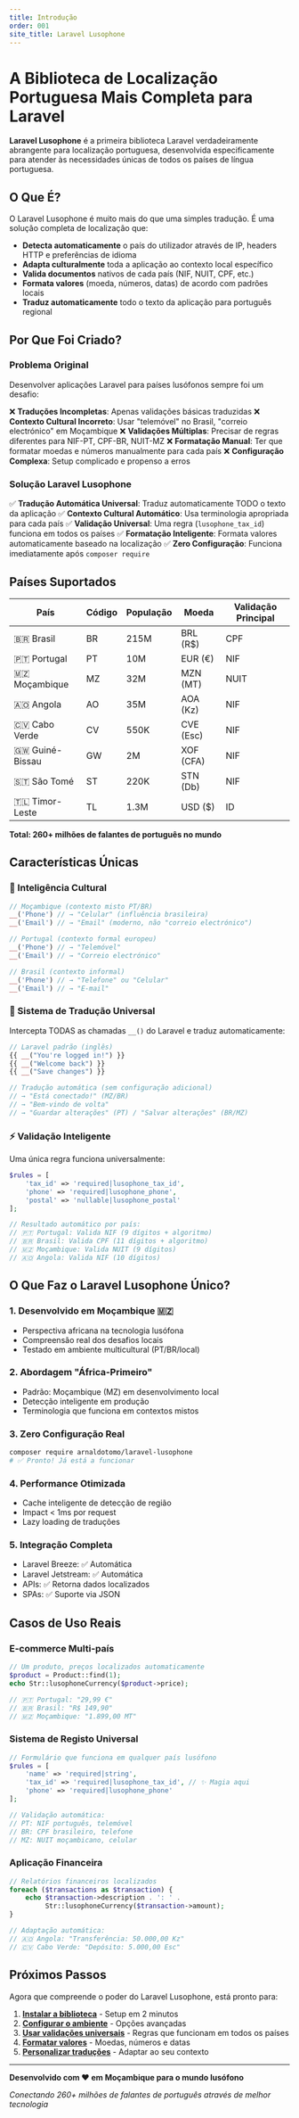 ```yaml
---
title: Introdução
order: 001
site_title: Laravel Lusophone
---
```

# A Biblioteca de Localização Portuguesa Mais Completa para Laravel

**Laravel Lusophone** é a primeira biblioteca Laravel verdadeiramente abrangente para localização portuguesa, desenvolvida especificamente para atender às necessidades únicas de todos os países de língua portuguesa.

## O Que É?

O Laravel Lusophone é muito mais do que uma simples tradução. É uma solução completa de localização que:

- **Detecta automaticamente** o país do utilizador através de IP, headers HTTP e preferências de idioma
- **Adapta culturalmente** toda a aplicação ao contexto local específico
- **Valida documentos** nativos de cada país (NIF, NUIT, CPF, etc.)
- **Formata valores** (moeda, números, datas) de acordo com padrões locais
- **Traduz automaticamente** todo o texto da aplicação para português regional

## Por Que Foi Criado?

### Problema Original
Desenvolver aplicações Laravel para países lusófonos sempre foi um desafio:

❌ **Traduções Incompletas**: Apenas validações básicas traduzidas
❌ **Contexto Cultural Incorreto**: Usar "telemóvel" no Brasil, "correio electrónico" em Moçambique
❌ **Validações Múltiplas**: Precisar de regras diferentes para NIF-PT, CPF-BR, NUIT-MZ
❌ **Formatação Manual**: Ter que formatar moedas e números manualmente para cada país
❌ **Configuração Complexa**: Setup complicado e propenso a erros

### Solução Laravel Lusophone
✅ **Tradução Automática Universal**: Traduz automaticamente TODO o texto da aplicação
✅ **Contexto Cultural Automático**: Usa terminologia apropriada para cada país
✅ **Validação Universal**: Uma regra (`lusophone_tax_id`) funciona em todos os países
✅ **Formatação Inteligente**: Formata valores automaticamente baseado na localização
✅ **Zero Configuração**: Funciona imediatamente após `composer require`

## Países Suportados

| País | Código | População | Moeda | Validação Principal |
|------|--------|-----------|-------|-------------------|
| 🇧🇷 Brasil | BR | 215M | BRL (R$) | CPF |
| 🇵🇹 Portugal | PT | 10M | EUR (€) | NIF |
| 🇲🇿 Moçambique | MZ | 32M | MZN (MT) | NUIT |
| 🇦🇴 Angola | AO | 35M | AOA (Kz) | NIF |
| 🇨🇻 Cabo Verde | CV | 550K | CVE (Esc) | NIF |
| 🇬🇼 Guiné-Bissau | GW | 2M | XOF (CFA) | NIF |
| 🇸🇹 São Tomé | ST | 220K | STN (Db) | NIF |
| 🇹🇱 Timor-Leste | TL | 1.3M | USD ($) | ID |

**Total: 260+ milhões de falantes de português no mundo**

## Características Únicas

### 🧠 Inteligência Cultural
```php
// Moçambique (contexto misto PT/BR)
__('Phone') // → "Celular" (influência brasileira)
__('Email') // → "Email" (moderno, não "correio electrónico")

// Portugal (contexto formal europeu)  
__('Phone') // → "Telemóvel"
__('Email') // → "Correio electrónico"

// Brasil (contexto informal)
__('Phone') // → "Telefone" ou "Celular"
__('Email') // → "E-mail"
```

### 🔄 Sistema de Tradução Universal
Intercepta TODAS as chamadas `__()` do Laravel e traduz automaticamente:

```php
// Laravel padrão (inglês)
{{ __("You're logged in!") }}
{{ __("Welcome back") }}
{{ __("Save changes") }}

// Tradução automática (sem configuração adicional)
// → "Está conectado!" (MZ/BR)  
// → "Bem-vindo de volta"
// → "Guardar alterações" (PT) / "Salvar alterações" (BR/MZ)
```

### ⚡ Validação Inteligente
Uma única regra funciona universalmente:

```php
$rules = [
    'tax_id' => 'required|lusophone_tax_id',
    'phone' => 'required|lusophone_phone', 
    'postal' => 'nullable|lusophone_postal'
];

// Resultado automático por país:
// 🇵🇹 Portugal: Valida NIF (9 dígitos + algoritmo)
// 🇧🇷 Brasil: Valida CPF (11 dígitos + algoritmo)  
// 🇲🇿 Moçambique: Valida NUIT (9 dígitos)
// 🇦🇴 Angola: Valida NIF (10 dígitos)
```

## O Que Faz o Laravel Lusophone Único?

### 1. **Desenvolvido em Moçambique** 🇲🇿
- Perspectiva africana na tecnologia lusófona
- Compreensão real dos desafios locais
- Testado em ambiente multicultural (PT/BR/local)

### 2. **Abordagem "África-Primeiro"**
- Padrão: Moçambique (MZ) em desenvolvimento local
- Detecção inteligente em produção
- Terminologia que funciona em contextos mistos

### 3. **Zero Configuração Real**
```bash
composer require arnaldotomo/laravel-lusophone
# ✅ Pronto! Já está a funcionar
```

### 4. **Performance Otimizada**
- Cache inteligente de detecção de região
- Impact < 1ms por request
- Lazy loading de traduções

### 5. **Integração Completa**
- Laravel Breeze: ✅ Automática
- Laravel Jetstream: ✅ Automática  
- APIs: ✅ Retorna dados localizados
- SPAs: ✅ Suporte via JSON

## Casos de Uso Reais

### E-commerce Multi-país
```php
// Um produto, preços localizados automaticamente
$product = Product::find(1);
echo Str::lusophoneCurrency($product->price);

// 🇵🇹 Portugal: "29,99 €"
// 🇧🇷 Brasil: "R$ 149,90"  
// 🇲🇿 Moçambique: "1.899,00 MT"
```

### Sistema de Registo Universal
```php
// Formulário que funciona em qualquer país lusófono
$rules = [
    'name' => 'required|string',
    'tax_id' => 'required|lusophone_tax_id', // ✨ Magia aqui
    'phone' => 'required|lusophone_phone'
];

// Validação automática:
// PT: NIF português, telemóvel
// BR: CPF brasileiro, telefone  
// MZ: NUIT moçambicano, celular
```

### Aplicação Financeira
```php
// Relatórios financeiros localizados
foreach ($transactions as $transaction) {
    echo $transaction->description . ': ' . 
         Str::lusophoneCurrency($transaction->amount);
}

// Adaptação automática:
// 🇦🇴 Angola: "Transferência: 50.000,00 Kz"
// 🇨🇻 Cabo Verde: "Depósito: 5.000,00 Esc"
```

## Próximos Passos

Agora que compreende o poder do Laravel Lusophone, está pronto para:

1. **[Instalar a biblioteca](installation.md)** - Setup em 2 minutos
2. **[Configurar o ambiente](configuration.md)** - Opções avançadas
3. **[Usar validações universais](validation.md)** - Regras que funcionam em todos os países
4. **[Formatar valores](formatting.md)** - Moedas, números e datas
5. **[Personalizar traduções](translations.md)** - Adaptar ao seu contexto

---

**Desenvolvido com ❤️ em Moçambique para o mundo lusófono**

*Conectando 260+ milhões de falantes de português através de melhor tecnologia*
